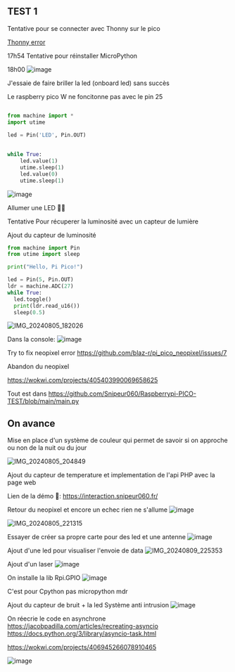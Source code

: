 ## TEST 1

Tentative pour se connecter avec Thonny sur le pico

<a href="https://github.com/Snipeur060/Raspberrypi-PICO-TEST/blob/main/thonnyerr.png" target="_blank">Thonny error</a>

17h54 Tentative pour réinstaller MicroPython


18h00 ![image](https://github.com/user-attachments/assets/ea177032-adc2-445f-9e07-084c2de4a25e)



J'essaie de faire briller la led (onboard led) sans succès



Le raspberry pico W ne foncitonne pas avec le pin 25
```py

from machine import * 
import utime
 
led = Pin('LED', Pin.OUT)

 
while True:
    led.value(1)
    utime.sleep(1)
    led.value(0)
    utime.sleep(1)

```

![image](https://github.com/user-attachments/assets/e4196496-ad98-46b2-ae3d-71d77e5c5960)



Allumer une LED 🥳✅


Tentative Pour récuperer la luminosité avec un capteur de lumière


Ajout du capteur de luminosité

```py
from machine import Pin
from utime import sleep

print("Hello, Pi Pico!")

led = Pin(5, Pin.OUT)
ldr = machine.ADC(27)
while True:
  led.toggle()
  print(ldr.read_u16())
  sleep(0.5)
```
![IMG_20240805_182026](https://github.com/user-attachments/assets/9d4f4fec-33ff-4416-8911-a44f0368b3ee)

Dans la console:
![image](https://github.com/user-attachments/assets/1ce9c4a8-8284-455d-95a1-52be06e2900a)


Try to fix neopixel error 
https://github.com/blaz-r/pi_pico_neopixel/issues/7

Abandon du neopixel 

https://wokwi.com/projects/405403990069658625

Tout est dans https://github.com/Snipeur060/Raspberrypi-PICO-TEST/blob/main/main.py

## On avance

Mise en place d'un système de couleur qui permet de savoir si on approche ou non de la nuit ou du jour

![IMG_20240805_204849](https://github.com/user-attachments/assets/bcf1d031-3005-475d-abd2-7f154b00a64d)



Ajout du capteur de temperature et implementation de l'api PHP avec la page web

Lien de la démo 🚀:  https://interaction.snipeur060.fr/



Retour du neopixel et encore un echec rien ne s'allume
![image](https://github.com/user-attachments/assets/e7689330-a85a-442d-b5af-efa8af231689)

![IMG_20240805_221315](https://github.com/user-attachments/assets/e37332f3-7a92-40c1-bee8-e7d45d2348e5)

Essayer de créer sa propre carte pour des led et une antenne
![image](https://github.com/user-attachments/assets/523fe6d5-506d-4bad-aa79-e0bf2f6f96a0)

Ajout d'une led pour visualiser l'envoie de data
![IMG_20240809_225353](https://github.com/user-attachments/assets/32b7d3ec-b09c-4ff9-87eb-80ef08ad7f6e)


Ajout d'un laser
![image](https://github.com/user-attachments/assets/b801eea6-f78a-43b4-9ac2-bc3b25308fc8)


On installe la lib Rpi.GPIO
![image](https://github.com/user-attachments/assets/c1c23598-354d-4e26-9c63-3441db83fb94)

C'est pour Cpython pas micropython mdr

Ajout du capteur de bruit + la led Système anti intrusion 
![image](https://github.com/user-attachments/assets/96be425f-bc7d-4771-b37f-8a4438d988c6)


On réecrie le code en asynchrone
https://jacobpadilla.com/articles/recreating-asyncio
https://docs.python.org/3/library/asyncio-task.html


https://wokwi.com/projects/406945266078910465

![image](https://github.com/user-attachments/assets/54b93dea-ec75-4930-a66c-3cd4ce56de9a)

